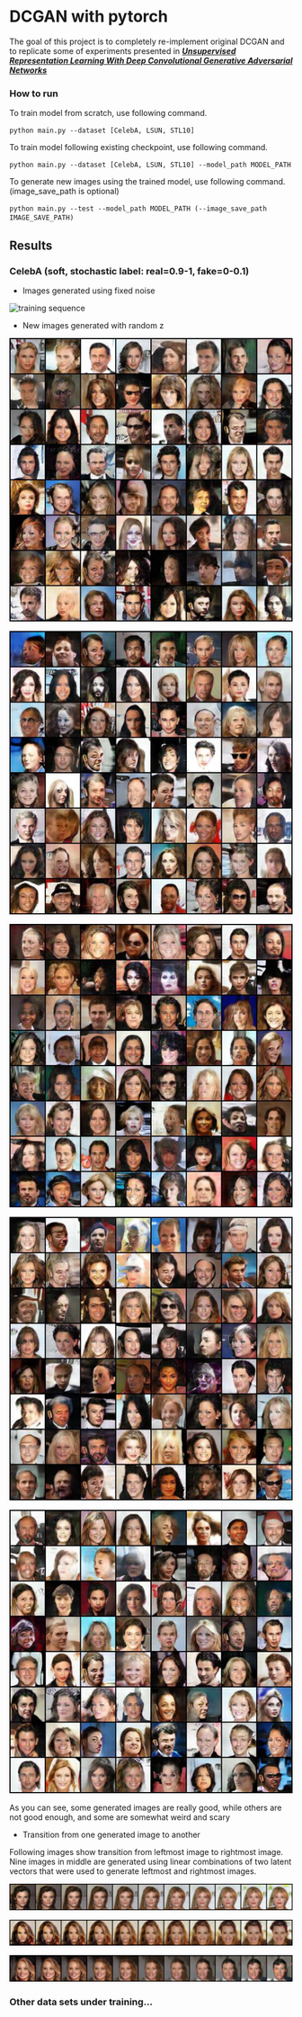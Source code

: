 # DCGAN with pytorch

The goal of this project is to completely re-implement original DCGAN and to replicate some of experiments presented in [_**Unsupervised Representation Learning With Deep Convolutional Generative Adversarial Networks**_](https://arxiv.org/abs/1511.06434)



### How to run

To train model from scratch, use following command.

```
python main.py --dataset [CelebA, LSUN, STL10]
```

To train model following existing checkpoint, use following command.

```
python main.py --dataset [CelebA, LSUN, STL10] --model_path MODEL_PATH
```



To generate new images using the trained model, use following command. (image_save_path is optional)

```
python main.py --test --model_path MODEL_PATH (--image_save_path IMAGE_SAVE_PATH)
```



## Results


### CelebA (soft, stochastic label: real=0.9-1, fake=0-0.1)

* Images generated using fixed noise

![training sequence](./images/CelebA-soft-label/CelebA-epoch-20-soft.gif)

* New images generated with random z

![final_image_after_20_1](./images/CelebA-soft-label/final_image_after_20_1.jpg)

![final_image_after_20_2](./images/CelebA-soft-label/final_image_after_20_2.jpg)

![final_image_after_20_3](./images/CelebA-soft-label/final_image_after_20_3.jpg)

![final_image_after_20_4](./images/CelebA-soft-label/final_image_after_20_4.jpg)

![final_image_after_20_5](./images/CelebA-soft-label/final_image_after_20_5.jpg)

As you can see, some generated images are really good, while others are not good enough, and some are somewhat weird and scary

* Transition from one generated image to another

Following images show transition from leftmost image to rightmost image. Nine images in middle are generated using linear combinations of two latent vectors that were used to generate leftmost and rightmost images.

![transition 1](./images/CelebA-soft-label/image_transition_1.jpg)

![transition 2](./images/CelebA-soft-label/image_transition_2.jpg)

![transition 3](./images/CelebA-soft-label/image_transition_3.jpg)


### Other data sets under training...
